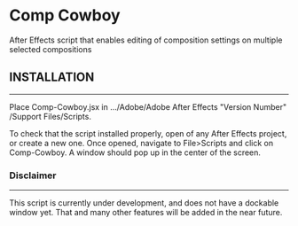 # Comp Cowboy
After Effects script that enables editing of composition settings on multiple selected compositions

## INSTALLATION
---
Place Comp-Cowboy.jsx in .../Adobe/Adobe After Effects "Version Number" /Support Files/Scripts.

To check that the script installed properly, open of any After Effects project, or create a new one. Once opened, navigate to File>Scripts and click on Comp-Cowboy. A window should pop up in the center of the screen.

### Disclaimer
---
This script is currently under development, and does not have a dockable window yet. That and many other features will be added in the near future. 
